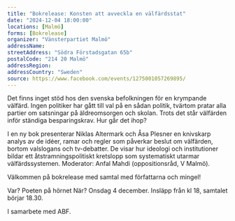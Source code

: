 ```yaml
---
title: "Bokrelease: Konsten att avveckla en välfärdsstat"
date: "2024-12-04 18:00:00"
locations: [Malmö]
forms: [Bokrelease]
organizer: "Vänsterpartiet Malmö"
addressName: 
streetAddress: "Södra Förstadsgatan 65b"
postalCode: "214 20 Malmö"
addressRegion:
addressCountry: "Sweden"
source: https://www.facebook.com/events/1275001057269895/
---
```

Det finns inget stöd hos den svenska befolkningen för en krympande välfärd. Ingen politiker har gått till val på en sådan politik, tvärtom pratar alla partier om satsningar på äldreomsorgen och skolan. Trots det står välfärden inför ständiga besparingskrav. Hur går det ihop?

I en ny bok presenterar Niklas Altermark och Åsa Plesner en knivskarp analys av de idéer, ramar och regler som påverkar beslut om välfärden, bortom valslogans och tv-debatter. De visar hur ideologi och institutioner bildar ett åtstramningspolitiskt kretslopp som systematiskt utarmar välfärdssystemen. Moderator: Anfal Mahdi (oppositionsråd, V Malmö).

Välkommen på bokrelease med samtal med författarna och mingel!

Var? Poeten på hörnet
När? Onsdag 4 december. Insläpp från kl 18, samtalet börjar 18.30.

I samarbete med ABF.
